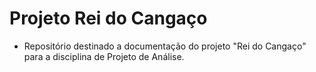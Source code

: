 # Projeto Rei do Cangaço

- Repositório destinado a documentação do projeto "Rei do Cangaço" para a disciplina de Projeto de Análise.
